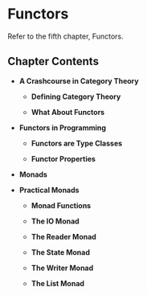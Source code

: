 # Functors

Refer to the fifth chapter, Functors.

## Chapter Contents

- **A Crashcourse in Category Theory**

  - **Defining Category Theory**

  - **What About Functors**

- **Functors in Programming**

  - **Functors are Type Classes**

  - **Functor Properties**

- **Monads**

- **Practical Monads**

  - **Monad Functions**

  - **The IO Monad**

  - **The Reader Monad**

  - **The State Monad**

  - **The Writer Monad**

  - **The List Monad**

